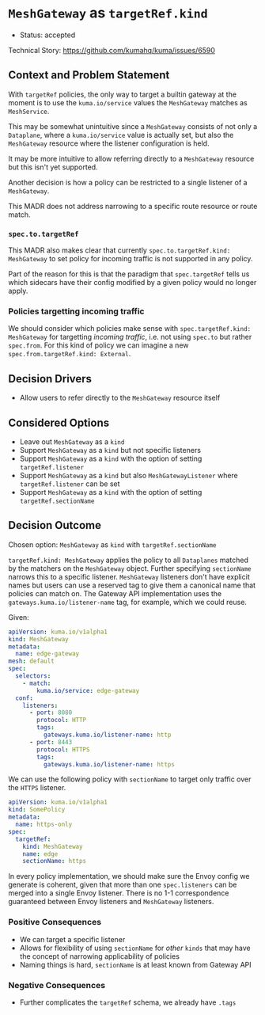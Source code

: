 # `MeshGateway` as `targetRef.kind`

- Status: accepted

Technical Story: https://github.com/kumahq/kuma/issues/6590

## Context and Problem Statement

With `targetRef` policies, the only way to target a builtin gateway at the moment
is to use the `kuma.io/service` values the `MeshGateway` matches as
`MeshService`.

This may be somewhat unintuitive since a `MeshGateway` consists of not only a
`Dataplane`, where a `kuma.io/service` value is actually set, but also the
`MeshGateway` resource where the listener configuration is held.

It may be more intuitive to allow referring directly to a `MeshGateway` resource
but this isn't yet supported.

Another decision is how a policy can be restricted to a single listener of a
`MeshGateway`.

This MADR does not address narrowing to a specific route resource or route match.

### `spec.to.targetRef`

This MADR also makes clear that currently `spec.to.targetRef.kind: MeshGateway`
to set policy for incoming traffic is not supported in any policy.

Part of the reason for this is that the paradigm that `spec.targetRef` tells us
which sidecars have their config modified by a given policy would no longer apply.

### Policies targetting incoming traffic

We should consider which policies make sense with `spec.targetRef.kind: MeshGateway`
for targetting _incoming traffic_, i.e. not using `spec.to` but rather `spec.from`.
For this kind of policy we can imagine a new `spec.from.targetRef.kind: External`.

## Decision Drivers

- Allow users to refer directly to the `MeshGateway` resource itself

## Considered Options

- Leave out `MeshGateway` as a `kind`
- Support `MeshGateway` as a `kind` but not specific listeners
- Support `MeshGateway` as a `kind` with the option of setting
  `targetRef.listener`
- Support `MeshGateway` as a `kind` but also `MeshGatewayListener` where
  `targetRef.listener` can be set
- Support `MeshGateway` as a `kind` with the option of setting
  `targetRef.sectionName`

## Decision Outcome

Chosen option: `MeshGateway` as `kind` with `targetRef.sectionName`

`targetRef.kind: MeshGateway` applies the policy to all `Dataplanes` matched by
the matchers on the `MeshGateway` object. Further specifying `sectionName`
narrows this to a specific listener. `MeshGateway` listeners don't have explicit
names but users can use a reserved tag to give them a canonical name that
policies can match on. The Gateway API implementation uses the
`gateways.kuma.io/listener-name` tag, for example, which we could reuse.

Given:

```yaml
apiVersion: kuma.io/v1alpha1
kind: MeshGateway
metadata:
  name: edge-gateway
mesh: default
spec:
  selectors:
    - match:
        kuma.io/service: edge-gateway
  conf:
    listeners:
      - port: 8080
        protocol: HTTP
        tags:
          gateways.kuma.io/listener-name: http
      - port: 8443
        protocol: HTTPS
        tags:
          gateways.kuma.io/listener-name: https
```

We can use the following policy with `sectionName` to target only traffic over
the `HTTPS` listener.

```yaml
apiVersion: kuma.io/v1alpha1
kind: SomePolicy
metadata:
  name: https-only
spec:
  targetRef:
    kind: MeshGateway
    name: edge
    sectionName: https
```

In every policy implementation, we should make sure the Envoy config we generate
is coherent, given that more than one `spec.listeners` can be merged into
a single Envoy listener. There is no 1-1 correspondence guaranteed between Envoy
listeners and `MeshGateway` listeners.

### Positive Consequences

- We can target a specific listener
- Allows for flexibility of using `sectionName` for _other_ `kinds` that may
  have the concept of narrowing applicability of policies
- Naming things is hard, `sectionName` is at least known from Gateway API

### Negative Consequences

- Further complicates the `targetRef` schema, we already have `.tags`

